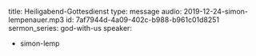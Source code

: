 title: Heiligabend-Gottesdienst
type: message
audio: 2019-12-24-simon-lempenauer.mp3
id: 7af7944d-4a09-402c-b988-b961c01d8251
sermon_series: god-with-us
speaker:
  - simon-lemp
